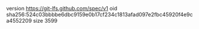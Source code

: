 version https://git-lfs.github.com/spec/v1
oid sha256:524c03bbbbe6dbc9159e0b17cf234c1813afad097e2fbc45920f4e9ca4552209
size 3599
